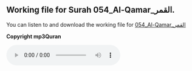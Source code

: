 
## Working file for Surah 054_Al-Qamar_القمر.

You can listen to and download the working file for [054_Al-Qamar_القمر](https://server13.mp3quran.net/husr/054.mp3)

**Copyright mp3Quran**

<audio controls src="https://server13.mp3quran.net/husr/054.mp3"></audio>
